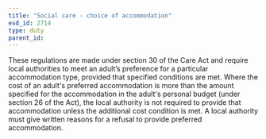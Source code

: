 ```yaml
---
title: "Social care - choice of accommodation"
esd_id: 2714
type: duty
parent_id:  
---
```


These regulations are made under section 30 of the Care Act and require local authorities to meet an adult’s preference for a particular accommodation type, provided that specified conditions are met.  Where the cost of an adult's preferred accommodation is more than the amount specified for the accommodation in the adult's personal budget (under section 26 of the Act), the local authority is not required to provide that accommodation unless the additional cost condition is met.  A local authority must give written reasons for a refusal to provide preferred accommodation.

